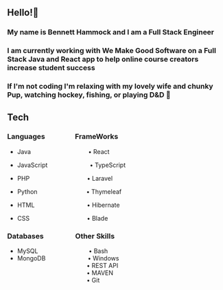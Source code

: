 ## Hello!🖖     
### My name is Bennett Hammock and I am a Full Stack Engineer
### I am currently working with We Make Good Software on a Full Stack Java and React app to help online course creators increase student success
### If I'm not coding I'm relaxing with my lovely wife and chunky Pup, watching hockey, fishing, or playing D&D 🎲	

## Tech  


### Languages  &nbsp;&nbsp;&nbsp;&nbsp;&nbsp;&nbsp;&nbsp;&nbsp;&nbsp;&nbsp;&nbsp;&nbsp;&nbsp;&nbsp;&nbsp;&nbsp;                       FrameWorks
- Java         &nbsp;&nbsp;&nbsp;&nbsp;&nbsp;&nbsp;&nbsp;&nbsp;&nbsp;&nbsp;&nbsp;&nbsp;&nbsp;&nbsp;&nbsp;&nbsp;&nbsp;&nbsp;&nbsp;&nbsp;&nbsp;&nbsp;&nbsp;&nbsp;&nbsp;&nbsp;&nbsp;&nbsp;&nbsp;&nbsp;&nbsp;&nbsp;                       • React
- JavaScript   &nbsp;&nbsp;&nbsp;&nbsp;&nbsp;&nbsp;&nbsp;&nbsp;&nbsp;&nbsp;&nbsp;&nbsp;&nbsp;&nbsp;&nbsp;&nbsp;&nbsp;&nbsp;&nbsp;&nbsp;&nbsp;&nbsp;&nbsp;                       • TypeScript
        &nbsp;&nbsp;&nbsp;&nbsp;&nbsp;&nbsp;&nbsp;&nbsp;&nbsp;&nbsp;&nbsp;&nbsp;&nbsp;&nbsp;&nbsp;&nbsp;&nbsp;&nbsp;&nbsp;&nbsp;&nbsp;&nbsp;&nbsp;&nbsp;&nbsp;&nbsp;&nbsp;&nbsp;&nbsp;&nbsp;

- PHP          &nbsp;&nbsp;&nbsp;&nbsp;&nbsp;&nbsp;&nbsp;&nbsp;&nbsp;&nbsp;&nbsp;&nbsp;&nbsp;&nbsp;&nbsp;&nbsp;&nbsp;&nbsp;&nbsp;&nbsp;&nbsp;&nbsp;&nbsp;&nbsp;&nbsp;&nbsp;&nbsp;&nbsp;&nbsp;&nbsp;&nbsp;&nbsp;                       • Laravel
- Python       &nbsp;&nbsp;&nbsp;&nbsp;&nbsp;&nbsp;&nbsp;&nbsp;&nbsp;&nbsp;&nbsp;&nbsp;&nbsp;&nbsp;&nbsp;&nbsp;&nbsp;&nbsp;&nbsp;&nbsp;&nbsp;&nbsp;&nbsp;&nbsp; &nbsp;&nbsp;                      • Thymeleaf
- HTML         &nbsp;&nbsp;&nbsp;&nbsp;&nbsp;&nbsp;&nbsp;&nbsp;&nbsp;&nbsp;&nbsp;&nbsp;&nbsp;&nbsp;&nbsp;&nbsp;&nbsp;&nbsp;&nbsp;&nbsp;&nbsp;&nbsp;&nbsp;&nbsp;&nbsp;&nbsp;&nbsp;&nbsp;&nbsp;                       • Hibernate
- CSS          &nbsp;&nbsp;&nbsp;&nbsp;&nbsp;&nbsp;&nbsp;&nbsp;&nbsp;&nbsp;&nbsp;&nbsp;&nbsp;&nbsp;&nbsp;&nbsp;&nbsp;&nbsp;&nbsp;&nbsp;&nbsp;&nbsp;&nbsp;&nbsp; &nbsp;&nbsp;&nbsp;&nbsp;&nbsp;&nbsp;&nbsp;                      • Blade

### Databases            &nbsp;&nbsp;&nbsp;&nbsp;&nbsp;&nbsp;&nbsp;&nbsp;&nbsp;&nbsp;&nbsp;&nbsp;&nbsp;&nbsp;&nbsp;&nbsp;&nbsp;             Other Skills 
- MySQL                      &nbsp;&nbsp;&nbsp;&nbsp;&nbsp;&nbsp;&nbsp;&nbsp;&nbsp;&nbsp;&nbsp;&nbsp;&nbsp;&nbsp;&nbsp;&nbsp;&nbsp;&nbsp;&nbsp;&nbsp;&nbsp;&nbsp;&nbsp;&nbsp;&nbsp;&nbsp;&nbsp;&nbsp;        • Bash
- MongoDB                     &nbsp;&nbsp;&nbsp;&nbsp;&nbsp;&nbsp;&nbsp;&nbsp;&nbsp;&nbsp;&nbsp;&nbsp;&nbsp;&nbsp;&nbsp;&nbsp;&nbsp;&nbsp;&nbsp;&nbsp;&nbsp;&nbsp;&nbsp;        • Windows  
                              &nbsp;&nbsp;&nbsp;&nbsp;&nbsp;&nbsp;&nbsp;&nbsp;&nbsp;&nbsp;&nbsp;&nbsp;&nbsp;&nbsp;&nbsp;&nbsp;&nbsp;&nbsp;&nbsp;&nbsp;&nbsp;&nbsp;&nbsp;&nbsp;&nbsp;&nbsp;&nbsp;&nbsp;&nbsp;&nbsp;&nbsp;&nbsp;&nbsp;&nbsp;&nbsp;&nbsp;&nbsp;&nbsp;&nbsp;&nbsp;        • REST API  
                               &nbsp;&nbsp;&nbsp;&nbsp;&nbsp;&nbsp;&nbsp;&nbsp;&nbsp;&nbsp;&nbsp;&nbsp;&nbsp;&nbsp;&nbsp;&nbsp;&nbsp;&nbsp;&nbsp;&nbsp;&nbsp;&nbsp;&nbsp;&nbsp;&nbsp;&nbsp;&nbsp;&nbsp;&nbsp;&nbsp;&nbsp;&nbsp;&nbsp;&nbsp;&nbsp;&nbsp;&nbsp;&nbsp;&nbsp;&nbsp;       • MAVEN  
                                &nbsp;&nbsp;&nbsp;&nbsp;&nbsp;&nbsp;&nbsp;&nbsp;&nbsp;&nbsp;&nbsp;&nbsp;&nbsp;&nbsp;&nbsp;&nbsp;&nbsp;&nbsp;&nbsp;&nbsp;&nbsp;&nbsp;&nbsp;&nbsp;&nbsp;&nbsp;&nbsp;&nbsp;&nbsp;&nbsp;&nbsp;&nbsp;&nbsp;&nbsp;&nbsp;&nbsp;&nbsp;&nbsp;&nbsp;&nbsp;      • Git  
<!---
BHammock33/BHammock33 is a ✨ special ✨ repository because its `README.md` (this file) appears on your GitHub profile.
You can click the Preview link to take a look at your changes.
--->
